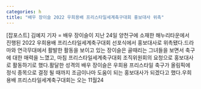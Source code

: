```yaml
---
categories: h
title: "배우 장이슬 2022 우희용배 프리스타일세계축구대회 홍보대사 위촉"
---
```

[잡포스트] 김예지 기자 = 배우 장이슬이 지난 24일 양천구에 소재한 해누리타운에서 진행된 2022 우희용배 프리스타일세계축구대회 선포식에서 홍보대사로 위촉됐다.드라마와 연극무대에서 활발한 활동을 보이고 있는 장이슬은 골때리는 그녀들을 보면서 축구에 대한 매력을 느꼈고, 마침 프리스타일세계축구대회 조직위원회의 요청으로 홍보대사로 활동하기로 했다.활달한 성격의 배우 장이슬은 우희용 프리스타일 축구가 올림픽에 정식 종목으로 결정 될 때까지 조금이나마 도움이 되는 홍보대사가 되겠다고 했다.우희용배 프리스타일세계축구대회는 오는 11월24